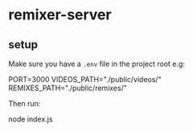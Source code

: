 # remixer-server

## setup

Make sure you have a `.env` file in the project root e.g:

  PORT=3000
  VIDEOS_PATH="./public/videos/"
  REMIXES_PATH="./public/remixes/"

Then run:

  node index.js
